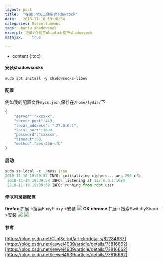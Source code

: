 ```yaml
---
layout: post
title:  "在ubuntu上使用shadowsock"
date:   2018-11-18 19:28:54
categories: Miscellaneous
tags: ubuntu shadowsock
excerpt: 记录/介绍在ubuntu上使用shadowsock
mathjax:	true

---
```


* content
{:toc}

#### **安装shadowsocks**
`sudo apt install -y shadowsocks-libev`
#### **配置**
例如我的配置文件`myss.json`,保存在`/home/lydia/`下
```js
{
	"server":"xxxxxx",
	"server_port":443, 
	"local_address": "127.0.0.1", 
	"local_port":1080, 
	"password":"xxxxxx", 
	"timeout":60, 
	"method":"aes-256-cfb"
}
```
#### **启动**
```js
sudo ss-local -c ./myss.json
2018-11-18 19:39:57 INFO: initializing ciphers... aes-256-cfb
 2018-11-18 19:39:58 INFO: listening at 127.0.0.1:1080
 2018-11-18 19:39:58 INFO: running from root user
```
#### **修改浏览器配置**
**firefox**
扩展->搜索FoxyProxy->安装
![](https://raw.githubusercontent.com/LingjieLi/LingjieLi.github.io/master/images/foxyproxysetting.png)
**OK**
**chrome**
扩展->搜索SwitchySharp->安装
![](https://raw.githubusercontent.com/LingjieLi/LingjieLi.github.io/master/images/switchysharpsetting1.png)
![](https://raw.githubusercontent.com/LingjieLi/LingjieLi.github.io/master/images/switchysharpsetting2.png)

#### **参考**
[https://blog.csdn.net/CoolScript/article/details/82284687](https://blog.csdn.net/leewei4939/article/details/78816662)
[https://blog.csdn.net/leewei4939/article/details/78816662](https://blog.csdn.net/leewei4939/article/details/78816662)
